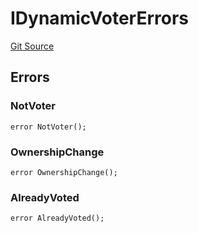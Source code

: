 # IDynamicVoterErrors
[Git Source](https://github.com/aragon/ve-governance/blob/d1db1e959d76056114cf52b0b8a3ff8311778151/src/escrow/increasing/interfaces/IVotingEscrowIncreasing.sol)


## Errors
### NotVoter

```solidity
error NotVoter();
```

### OwnershipChange

```solidity
error OwnershipChange();
```

### AlreadyVoted

```solidity
error AlreadyVoted();
```

